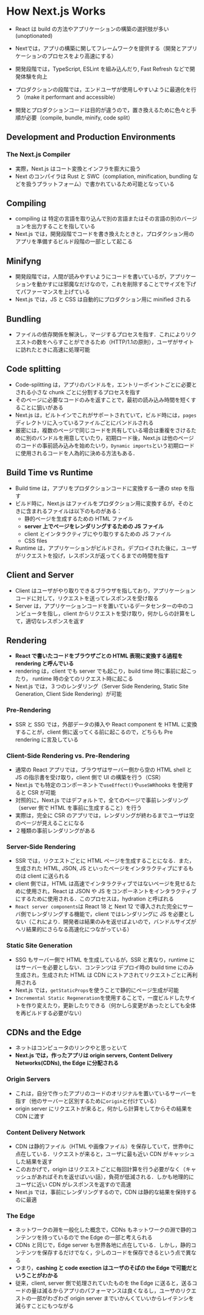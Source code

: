 # How Next.js Works
- React は build の方法やアプリケーションの構築の選択肢が多い(unoptionated)
- Nextでは，アプリの構築に関してフレームワークを提供する（開発とアプリケーションのプロセスをより高速にする）

- 開発段階では，TypeScript, ESLint を組み込んだり, Fast Refresh などで開発体験を向上
- プロダクションの段階では，エンドユーザが使用しやすいように最適化を行う（make it performant and accessible）
- 開発とプロダクションコードは目的が違うので，置き換えるために色々と手順が必要（compile, bundle, minify, code split）


## Development and Production Environments
### The Next.js Compiler 
- 実際，Next.js はコート変換とインフラを膨大に扱う
- Next のコンパイラは Rust と SWC（compliation, minification, bundling などを扱うプラットフォーム）で書かれているため可能となっている


## Compiling
- compiling は 特定の言語を取り込んで別の言語またはその言語の別のバージョンを出力することを指している
- Next.js では，開発段階でコードを書き換えたときと，プロダクション用のアプリを準備するビルド段階の一部として起こる


## Minifyng
- 開発段階では，人間が読みやすいようにコードを書いているが，アプリケーションを動かすには邪魔なだけなので，これを削除することでサイズを下げてパファーマンスを上げている
- Next.js では，JS と CSS は自動的にプロダクション用に minified される


## Bundling
- ファイルの依存関係を解決し，マージするプロセスを指す．これによりリクエストの数をへらすことができるため（HTTP/1.1の原則），ユーザがサイトに訪れたときに高速に処理可能


## Code splitting
- Code-splitting は，アプリのバンドルを，エントリーポイントごとに必要とされる小さな chunk ごとに分割するプロセスを指す
- そのページに必要なコードのみを返すことで，最初の読み込み時間を短くすることに狙いがある
- Next.js は，ビルトインでこれがサポートされていて，ビルド時には，`pages`ディレクトリに入っているファイルごとにバンドルされる
- 厳密には，複数のページで同じコードを共有している場合は重複をさけるために別のバンドルを用意していたり，初期ロード後，Next.js は他のページのコードの事前読み込みを始めたいり，`Dynamic imports`という初期ロードに使用されるコードを人為的に決める方法もある．


## Build Time vs Runtime
- Build time は，アプリをプロダクションコードに変換する一連の step を指す
- ビルド時に，Next.js はファイルをプロダクション用に変換するが，そのときに含まれるファイルは以下のものがある：
  - 静的ページを生成するための HTML ファイル
  - **server 上でページをレンダリングするための JS ファイル**
  - client とインタラクティブにやり取りするための JS ファイル
  - CSS files
- Runtime は，アプリケーションがビルドされ，デプロイされた後に，ユーザがリクエストを投げ，レスポンスが返ってくるまでの時間を指す


## Client and Server
- Client はユーザがやり取りできるブラウザを指しており，アプリケーションコードに対して，リクエストを送ってレスポンスを受け取る
- Server は，アプリケーションコードを置いているデータセンターの中のコンピュータを指し，client からリクエストを受け取り，何かしらの計算をして，適切なレスポンスを返す


## Rendering
- **React で書いたコードをブラウザごとの HTML 表現に変換する過程を rendering と呼んでいる**
- rendering は，client でも server でも起こり，build time 時に事前に起こったり， runtime 時の全てのリクエスト時に起こる
- Next.js では，３つのレンダリング（Server Side Rendering, Static Site Generation, Client Side Rendering）が可能
  
### Pre-Rendering
- SSR と SSG では，外部データの挿入や React component を HTML に変換することが，client 側に返ってくる前に起こるので，どちらも Pre rendering に言及している

### Client-Side Rendering vs. Pre-Rendering
- 通常の React アプリでは，ブラウザはサーバー側から空の HTML shell と JS の指示書を受け取り，client 側で UI の構築を行う（CSR）
- Next.js でも特定のコンポーネントで`useEffect()`や`useSWR`hooks を使用すると CSR が可能
- 対照的に，Next.js ではデフォルトで，全てのページで事前レンダリング（server 側で HTML を事前に生成すること）を行う
- 実際は，完全に CSR のアプリでは，レンダリングが終わるまでユーザは空のページが見えることになる
- ２種類の事前レンダリングがある

### Server-Side Rendering
- SSR では，リクエストごとに HTML ページを生成することになる．また，生成された HTML, JSON, JS といったページをインタラクティブにするものは client に送られる
- client 側では，HTML は高速でインタラクティブではないページを見せるために使用され，React は JSON や JS をコンポーネントをインタラクティブにするために使用される．このプロセスは，hydration と呼ばれる
- `React server components`は React 18 と Next 12 で導入された完全にサーバ側でレンダリングする機能で，client ではレンダリングに JS を必要としない（これにより．開発者は結果のみを返せばよいので，バンドルサイズがヘリ結果的にさらなる高速化につながっている）

### Static Site Generation
- SSG もサーバー側で HTML を生成しているが，SSR と異なり，runtime にはサーバーを必要としない．コンテンツは デプロイ時の build time にのみ生成され，生成された HTML は CDN にストアされてリクエストごとに再利用される
- Next.js では，`getStaticProps`を使うことで静的にページ生成が可能
- `Incremental Static Regeneration`を使用することで，一度ビルドしたサイトを作り変えたり，更新したりできる（何かしら変更があったとしても全体を再ビルドする必要がない）


## CDNs and the Edge
- ネットはコンピュータのリンクやと思っといて
- **Next.js では，作ったアプリは origin servers, Content Delivery Networks(CDNs), the Edge に分配される**

### Origin Servers
- これは，自分で作ったアプリのコードのオリジナルを置いているサーバーを指す（他のサーバーと区別するために`origin`と付けている）
- origin server にリクエストが来ると，何かしら計算をしてからその結果を CDN に渡す

### Content Delivery Network
- CDN は静的ファイル（HTML や画像ファイル）を保存していて，世界中に点在している．リクエストが来ると，ユーザに最も近い CDN がキャッシュした結果を返す
- このおかげで，origin はリクエストごとに毎回計算を行う必要がなく（キャッシュがあればそれを返せばいい話），負荷が低減される．しかも地理的にユーザに近い CDN がレスポンスを返すので高速
- Next.js では，事前にレンダリングするので，CDN は静的な結果を保持するのに最適

### The Edge
- ネットワークの淵を一般化した概念で，CDNs もネットワークの淵で静的コンテンツを持っているので the Edge の一部と考えられる
- CDNs と同じで，Edge server も世界各地に点在している．しかし，静的コンテンツを保存するだけでなく，少しのコードを保存できるという点で異なる
- つまり，**cashing と code exection はユーザのそばの the Edge で可能だということがわかる**
- 従来，client, server 側で処理されていたものを the Edge に送ると，送るコードの量は減るからアプリのパフォーマンスは良くなるし，ユーザのリクエストの一部がわざわざ origin server までいかんくていいからレイテンシを減らすことにもつながる